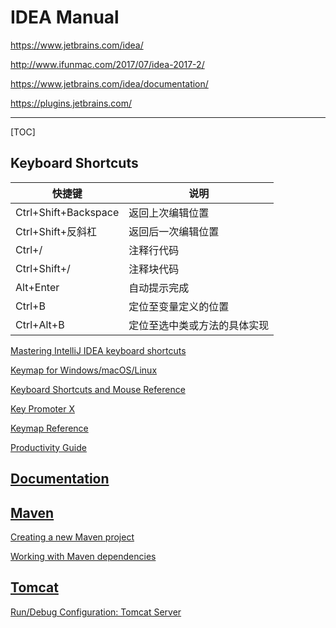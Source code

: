 # IDEA Manual

https://www.jetbrains.com/idea/

http://www.ifunmac.com/2017/07/idea-2017-2/

https://www.jetbrains.com/idea/documentation/

https://plugins.jetbrains.com/

---

[TOC]

## Keyboard Shortcuts

快捷键 | 说明
---|---
Ctrl+Shift+Backspace | 返回上次编辑位置
Ctrl+Shift+反斜杠 | 返回后一次编辑位置
Ctrl+/ | 注释行代码
Ctrl+Shift+/ | 注释块代码
Alt+Enter | 自动提示完成
Ctrl+B | 定位至变量定义的位置
Ctrl+Alt+B | 定位至选中类或方法的具体实现

[Mastering IntelliJ IDEA keyboard shortcuts](https://www.jetbrains.com/help/idea/mastering-intellij-idea-keyboard-shortcuts.html)

[Keymap for Windows/macOS/Linux](https://resources.jetbrains.com/storage/products/intellij-idea/docs/IntelliJIDEA_ReferenceCard.pdf)

[Keyboard Shortcuts and Mouse Reference](https://www.jetbrains.com/help/idea/keyboard-shortcuts-and-mouse-reference.html)

[Key Promoter X](https://plugins.jetbrains.com/plugin/9792-key-promoter-x)

[Keymap Reference](https://www.jetbrains.com/help/idea/keymap-reference.html)

[Productivity Guide](https://www.jetbrains.com/help/idea/productivity-guide.html)



## [Documentation](https://www.jetbrains.com/idea/documentation/)

## [Maven](https://www.jetbrains.com/search/?q=maven)

[Creating a new Maven project](https://www.jetbrains.com/help/idea/maven.html#maven_create_project)

[Working with Maven dependencies](https://www.jetbrains.com/help/idea/maven.html#maven_dependencies)

## [Tomcat](https://www.jetbrains.com/search/?q=tomcat)

[Run/Debug Configuration: Tomcat Server](https://www.jetbrains.com/help/idea/run-debug-configuration-tomcat-server.html)

